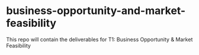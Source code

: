 # business-opportunity-and-market-feasibility
This repo will contain the deliverables for T1: Business Opportunity &amp; Market Feasibility
